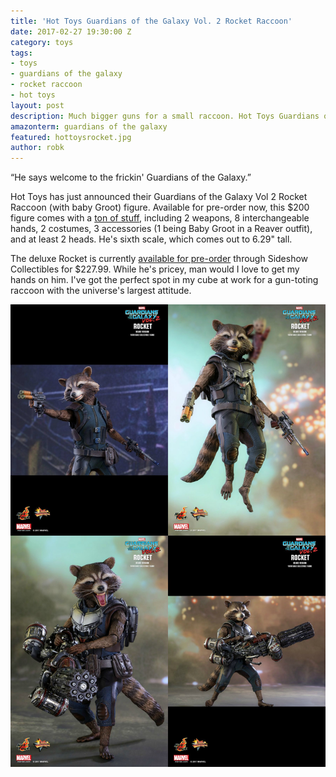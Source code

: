 ```yaml
---
title: 'Hot Toys Guardians of the Galaxy Vol. 2 Rocket Raccoon'
date: 2017-02-27 19:30:00 Z
category: toys
tags:
- toys
- guardians of the galaxy
- rocket raccoon
- hot toys
layout: post
description: Much bigger guns for a small raccoon. Hot Toys Guardians of the Galaxy Vol. 2 Rocket Raccoon looks amazing.
amazonterm: guardians of the galaxy
featured: hottoysrocket.jpg
author: robk
---
```


“He says welcome to the frickin' Guardians of the Galaxy.”

Hot Toys has just announced their Guardians of the Galaxy Vol 2 Rocket Raccoon (with baby Groot) figure. Available for pre-order now, this $200 figure comes with a [ton of stuff](http://www.hottoys.com.hk/productDetail.php?productID=464), including 2 weapons, 8 interchangeable hands, 2 costumes, 3 accessories (1 being Baby Groot in a Reaver outfit), and at least 2 heads. He's sixth scale, which comes out to 6.29" tall.

The deluxe Rocket is currently [available for pre-order](https://www.sideshowtoy.com/collectibles/marvel-rocket-deluxe-version-hot-toys-902965/) through Sideshow Collectibles for $227.99. While he's pricey, man would I love to get my hands on him. I've got the perfect spot in my cube at work for a gun-toting raccoon with the universe's largest attitude.

![Rocket Shots](/images/hottoys/rocketvol2.jpg)
